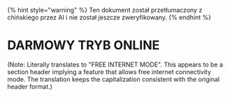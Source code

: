 
{% hint style="warning" %}
Ten dokument został przetłumaczony z chińskiego przez AI i nie został jeszcze zweryfikowany.
{% endhint %}

# DARMOWY TRYB ONLINE

(Note: Literally translates to "FREE INTERNET MODE". This appears to be a section header implying a feature that allows free internet connectivity mode. The translation keeps the capitalization consistent with the original header format.)
